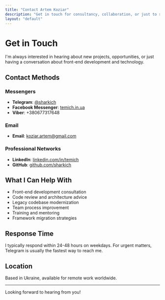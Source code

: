 ```yaml
---
title: "Contact Artem Koziar"
description: "Get in touch for consultancy, collaboration, or just to say hello"
layout: "default"
---
```


# Get in Touch

I'm always interested in hearing about new projects, opportunities, or just having a conversation about front-end development and technology.

## Contact Methods

### Messengers

- **Telegram**: [@sharkich](https://telegram.me/sharkich)
- **Facebook Messenger**: [temich.in.ua](https://m.me/temich.in.ua)
- **Viber**: +380677317648

### Email

- **Email**: [koziar.artem@gmail.com](mailto:koziar.artem@gmail.com)

### Professional Networks

- **LinkedIn**: [linkedin.com/in/temich](https://www.linkedin.com/in/temich/)
- **GitHub**: [github.com/sharkich](https://github.com/sharkich)

## What I Can Help With

- Front-end development consultation
- Code review and architecture advice
- Legacy codebase modernization
- Team process improvement
- Training and mentoring
- Framework migration strategies

## Response Time

I typically respond within 24-48 hours on weekdays. For urgent matters, Telegram is usually the fastest way to reach me.

## Location

Based in Ukraine, available for remote work worldwide.

---

Looking forward to hearing from you!
